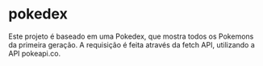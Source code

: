 # pokedex
Este projeto é baseado em uma Pokedex, que mostra todos os Pokemons da primeira geração. A requisição é feita através da fetch API, utilizando a API pokeapi.co.
